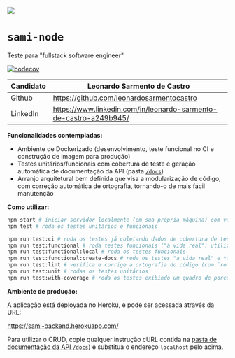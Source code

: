![](https://www.samisaude.com.br/static/media/ogo-sami-saude.57f4d5b7.svg)

# `sami-node`

Teste para "fullstack software engineer"

[![codecov](https://codecov.io/gh/leonardosarmentocastro-learning/sami-backend/branch/main/graph/badge.svg?token=WV9DYX5IGX)](https://codecov.io/gh/leonardosarmentocastro-learning/sami-backend)

| Candidato | Leonardo Sarmento de Castro |
|-|-|
| Github | https://github.com/leonardosarmentocastro |
| LinkedIn | https://www.linkedin.com/in/leonardo-sarmento-de-castro-a249b945/ |

**Funcionalidades contempladas:**

* Ambiente de Dockerizado (desenvolvimento, teste funcional no CI e construção de imagem para produção)
* Testes unitários/funcionais com cobertura de teste e geração automática de documentação da API (pasta [`/docs`](https://github.com/leonardosarmentocastro-learning/sami-backend/tree/main/docs))
* Arranjo arquitetural bem definida que visa a modularização de código, com correção automática de ortografia, tornando-o de mais fácil manutenção

**Como utilizar:**

```sh
npm start # iniciar servidor localmente (em sua própria máquina) com variáveis de ambiente do `.env.development`
npm test # roda os testes unitários e funcionais

npm run test:ci # roda os testes já coletando dados de cobertura de teste para integração com ferramenta `codecov`
npm run test:functional # roda testes funcionais ("à vida real": utilizando o verdadeiro servidor instanciado em portas aleatórias)
npm run test:functional:local # roda os testes funcionais
npm run test:functional:create-docs # roda os testes "a vida real" e *também* gera documentação (com `the-owl`) da API em `./docs/api`
npm run test:lint # verifica e corrige a ortografia do código (com `xo`)
npm run test:unit # rodas os testes unitários
npm run test:with-coverage # roda os testes exibindo um quadro de porcentagem de cobertura de teste da aplicação
```

**Ambiente de produção:**

A aplicação está deployada no Heroku, e pode ser acessada através da URL:

https://sami-backend.herokuapp.com/

Para utilizar o CRUD, copie qualquer instrução cURL contida na [pasta de documentação da API `/docs`](https://github.com/leonardosarmentocastro-learning/sami-backend/tree/main/docs)) e substitua o endereço `localhost` pelo acima.
